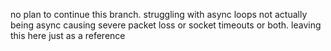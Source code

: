 no plan to continue this branch. struggling with async loops not actually being async causing severe packet loss or socket timeouts or both. leaving this here just as a reference
